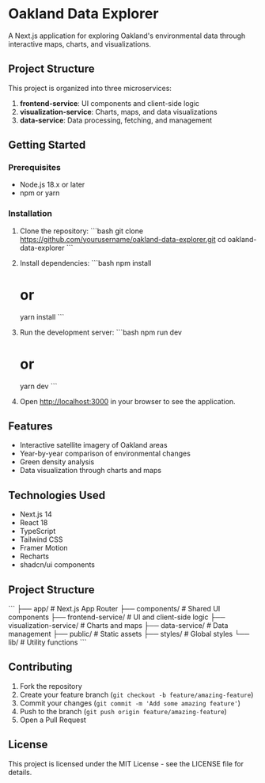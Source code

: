 # Oakland Data Explorer

A Next.js application for exploring Oakland's environmental data through interactive maps, charts, and visualizations.

## Project Structure

This project is organized into three microservices:

1. **frontend-service**: UI components and client-side logic
2. **visualization-service**: Charts, maps, and data visualizations
3. **data-service**: Data processing, fetching, and management

## Getting Started

### Prerequisites

- Node.js 18.x or later
- npm or yarn

### Installation

1. Clone the repository:
   \`\`\`bash
   git clone https://github.com/yourusername/oakland-data-explorer.git
   cd oakland-data-explorer
   \`\`\`

2. Install dependencies:
   \`\`\`bash
   npm install
   # or
   yarn install
   \`\`\`

3. Run the development server:
   \`\`\`bash
   npm run dev
   # or
   yarn dev
   \`\`\`

4. Open [http://localhost:3000](http://localhost:3000) in your browser to see the application.

## Features

- Interactive satellite imagery of Oakland areas
- Year-by-year comparison of environmental changes
- Green density analysis
- Data visualization through charts and maps

## Technologies Used

- Next.js 14
- React 18
- TypeScript
- Tailwind CSS
- Framer Motion
- Recharts
- shadcn/ui components

## Project Structure

\`\`\`
├── app/                      # Next.js App Router
├── components/               # Shared UI components
├── frontend-service/         # UI and client-side logic
├── visualization-service/    # Charts and maps
├── data-service/             # Data management
├── public/                   # Static assets
├── styles/                   # Global styles
└── lib/                      # Utility functions
\`\`\`

## Contributing

1. Fork the repository
2. Create your feature branch (`git checkout -b feature/amazing-feature`)
3. Commit your changes (`git commit -m 'Add some amazing feature'`)
4. Push to the branch (`git push origin feature/amazing-feature`)
5. Open a Pull Request

## License

This project is licensed under the MIT License - see the LICENSE file for details.

